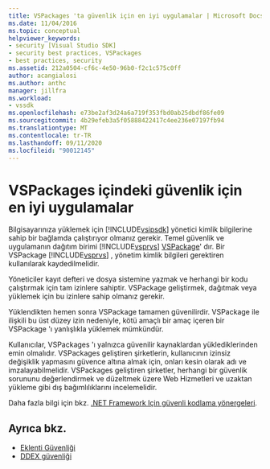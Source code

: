 ```yaml
---
title: VSPackages 'ta güvenlik için en iyi uygulamalar | Microsoft Docs
ms.date: 11/04/2016
ms.topic: conceptual
helpviewer_keywords:
- security [Visual Studio SDK]
- security best practices, VSPackages
- best practices, security
ms.assetid: 212a0504-cf6c-4e50-96b0-f2c1c575c0ff
author: acangialosi
ms.author: anthc
manager: jillfra
ms.workload:
- vssdk
ms.openlocfilehash: e73be2af3d24a6a719f353fbd0ab25dbdf86fe09
ms.sourcegitcommit: 4b29efeb3a5f05888422417c4ee236e07197fb94
ms.translationtype: MT
ms.contentlocale: tr-TR
ms.lasthandoff: 09/11/2020
ms.locfileid: "90012145"
---
```

# <a name="best-practices-for-security-in-vspackages"></a>VSPackages içindeki güvenlik için en iyi uygulamalar
Bilgisayarınıza yüklemek için [!INCLUDE[vsipsdk](../../extensibility/includes/vsipsdk_md.md)] yönetici kimlik bilgilerine sahip bir bağlamda çalıştırıyor olmanız gerekir. Temel güvenlik ve uygulamanın dağıtım birimi [!INCLUDE[vsprvs](../../code-quality/includes/vsprvs_md.md)] [VSPackage](../../extensibility/internals/vspackages.md)' dır. Bir VSPackage [!INCLUDE[vsprvs](../../code-quality/includes/vsprvs_md.md)] , yönetim kimlik bilgileri gerektiren kullanılarak kaydedilmelidir.

 Yöneticiler kayıt defteri ve dosya sistemine yazmak ve herhangi bir kodu çalıştırmak için tam izinlere sahiptir. VSPackage geliştirmek, dağıtmak veya yüklemek için bu izinlere sahip olmanız gerekir.

 Yüklendikten hemen sonra VSPackage tamamen güvenilirdir. VSPackage ile ilişkili bu üst düzey izin nedeniyle, kötü amaçlı bir amaç içeren bir VSPackage 'ı yanlışlıkla yüklemek mümkündür.

 Kullanıcılar, VSPackages 'ı yalnızca güvenilir kaynaklardan yüklediklerinden emin olmalıdır. VSPackages geliştiren şirketlerin, kullanıcının izinsiz değişiklik yapmasını güvence altına almak için, onları kesin olarak adı ve imzalayabilmelidir. VSPackages geliştiren şirketler, herhangi bir güvenlik sorununu değerlendirmek ve düzeltmek üzere Web Hizmetleri ve uzaktan yükleme gibi dış bağımlılıklarını incelemelidir.

 Daha fazla bilgi için bkz. [.NET Framework Için güvenli kodlama yönergeleri](/previous-versions/visualstudio/visual-studio-2008/d55zzx87(v=vs.90)).

## <a name="see-also"></a>Ayrıca bkz.
- [Eklenti Güvenliği](/previous-versions/1326zbk3(v=vs.140))
- [DDEX güvenliği](/previous-versions/bb163703(v=vs.140))
